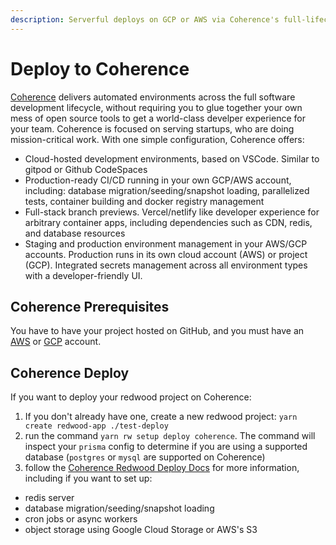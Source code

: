 ```yaml
---
description: Serverful deploys on GCP or AWS via Coherence's full-lifecycle environment automation
---
```


# Deploy to Coherence

[Coherence](https://www.withcoherence.com) delivers automated environments across the full software development lifecycle, without requiring you to glue together your own mess of open source tools to get a world-class develper experience for your team. Coherence is focused on serving startups, who are doing mission-critical work. With one simple configuration, Coherence offers:

- Cloud-hosted development environments, based on VSCode. Similar to gitpod or Github CodeSpaces
- Production-ready CI/CD running in your own GCP/AWS account, including: database migration/seeding/snapshot loading, parallelized tests, container building and docker registry management
- Full-stack branch previews. Vercel/netlify like developer experience for arbitrary container apps, including dependencies such as CDN, redis, and database resources
- Staging and production environment management in your AWS/GCP accounts. Production runs in its own cloud account (AWS) or project (GCP). Integrated secrets management across all environment types with a developer-friendly UI.

## Coherence Prerequisites

You have to have your project hosted on GitHub, and you must have an [AWS](https://docs.withcoherence.com/docs/tutorials/creating-an-app-on-aws) or [GCP](https://docs.withcoherence.com/docs/tutorials/creating-an-app-on-gcp) account.

## Coherence Deploy

If you want to deploy your redwood project on Coherence:
1. If you don't already have one, create a new redwood project: `yarn create redwood-app ./test-deploy`
3. run the command `yarn rw setup deploy coherence`. The command will inspect your `prisma` config to determine if you are using a supported database (`postgres` or `mysql` are supported on Coherence)
4. follow the [Coherence Redwood Deploy Docs](https://docs.withcoherence.com/docs/configuration/frameworks#redwood-js) for more information, including if you want to set up:
- redis server
- database migration/seeding/snapshot loading
- cron jobs or async workers
- object storage using Google Cloud Storage or AWS's S3
